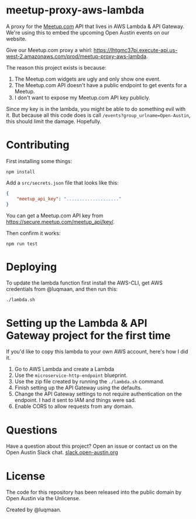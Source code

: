 # meetup-proxy-aws-lambda

A proxy for the [Meetup.com](http://meetup.com) API that lives in AWS Lambda & API Gateway. We're using this to embed the upcoming Open Austin events on our website.

Give our Meetup.com proxy a whirl: https://lhtgmc37pi.execute-api.us-west-2.amazonaws.com/prod/meetup-proxy-aws-lambda.

The reason this project exists is because:

1. The Meetup.com widgets are ugly and only show one event.
2. The Meetup.com API doesn't have a public endpoint to get events for a Meetup.
3. I don't want to expose my Meetup.com API key publicly.

Since my key is in the lambda, you might be able to do something evil with it. But because all this code does is call `/events?group_urlname=Open-Austin`, this should limit the damage. Hopefully.

# Contributing

First installing some things:

```
npm install
```

Add a `src/secrets.json` file that looks like this:

```json
{
    "meetup_api_key": "...................."
}
```

You can get a Meetup.com API key from https://secure.meetup.com/meetup_api/key/.

Then confirm it works:

```
npm run test
```

# Deploying

To update the lambda function first install the AWS-CLI, get AWS credentials from @luqmaan, and then run this:

```
./lambda.sh
```

# Setting up the Lambda & API Gateway project for the first time

If you'd like to copy this lambda to your own AWS account, here's how I did it.

1. Go to AWS Lambda and create a Lambda
2. Use the `microservice-http-endpoint` blueprint.
3. Use the zip file created by running the `./lambda.sh` command.
4. Finish setting up the API Gateway using the defaults.
5. Change the API Gateway settings to not require authentication on the endpoint. I had it sent to IAM and things were sad.
6. Enable CORS to allow requests from any domain.

# Questions

Have a question about this project? Open an issue or contact us on the Open Austin Slack chat. [slack.open-austin.org](http://slack.open-austin.org)

# License

The code for this repository has been released into the public domain by Open Austin via the Unlicense.

Created by @luqmaan.
